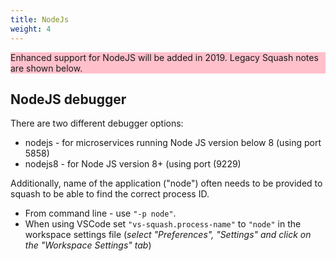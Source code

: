 ```yaml
---
title: NodeJs
weight: 4
---
```

<aside class="notice" style="background: pink">
Enhanced support for NodeJS will be added in 2019.
Legacy Squash notes are shown below.
</aside>

## NodeJS debugger

There are two different debugger options:
* nodejs - for microservices running Node JS version below 8 (using port 5858)
* nodejs8 - for Node JS version 8+ (using port (9229)

Additionally, name of the application ("node") often needs to be provided to squash to be able to find the correct process ID.
* From command line - use `"-p node"`.
* When using VSCode set `"vs-squash.process-name"` to `"node"` in the workspace settings file (*select "Preferences", "Settings" and click on
the "Workspace Settings" tab*)
